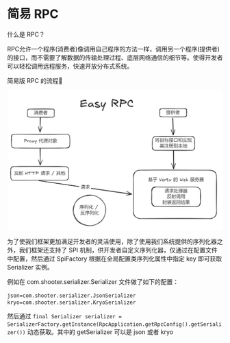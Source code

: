 # 简易 RPC

什么是 RPC？

RPC允许一个程序(消费者)像调用自己程序的方法一样，调用另一个程序(提供者)的接口，而不需要了解数据的传输处理过程、底层网络通信的细节等。使得开发者可以轻松调用远程服务，快速开放分布式系统。

简易版 RPC 的流程🎁

![image](https://github.com/Shooter-s/s-rpc/blob/master/image/easy-rpc.png)

为了使我们框架更加满足开发者的灵活使用，除了使用我们系统提供的序列化器之外，我们框架还支持了 SPI 机制，供开发者自定义序列化器，仅通过在配置文件中配置，然后通过 SpiFactory 根据在全局配置类序列化属性中指定 key 即可获取 Serializer 实例。

例如在 com.shooter.serializer.Serializer 文件做了如下的配置：

```properties
json=com.shooter.serializer.JsonSerializer
kryo=com.shooter.serializer.KryoSerializer
```

然后通过 `final Serializer serializer = SerializerFactory.getInstance(RpcApplication.getRpcConfig().getSerializer())` 动态获取。其中的 getSerializer 可以是 json 或者 kryo

